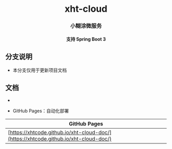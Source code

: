 <div align="center" style="text-align: center;">
    <h1>xht-cloud</h1>
    <h3>小糊涂微服务</h3>
    <h4>支持 Spring Boot 3 </h4>
</div>

## 分支说明

- 本分支仅用于更新项目文档

## 文档
- 

- GitHub Pages：自动化部署

| GitHub Pages                                              |
|-----------------------------------------------------------|
| [https://xhtcode.github.io/xht-cloud-doc/](https://xhtcode.github.io/xht-cloud-doc/) |
